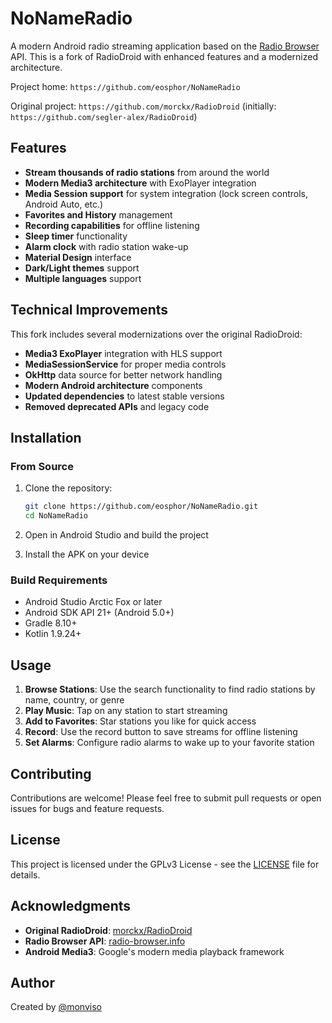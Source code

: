 # NoNameRadio

A modern Android radio streaming application based on the [Radio Browser](http://www.radio-browser.info) API. This is a fork of RadioDroid with enhanced features and a modernized architecture.

Project home: `https://github.com/eosphor/NoNameRadio`

Original project: `https://github.com/morckx/RadioDroid` (initially: `https://github.com/segler-alex/RadioDroid`)

## Features

- **Stream thousands of radio stations** from around the world
- **Modern Media3 architecture** with ExoPlayer integration
- **Media Session support** for system integration (lock screen controls, Android Auto, etc.)
- **Favorites and History** management
- **Recording capabilities** for offline listening
- **Sleep timer** functionality
- **Alarm clock** with radio station wake-up
- **Material Design** interface
- **Dark/Light themes** support
- **Multiple languages** support

## Technical Improvements

This fork includes several modernizations over the original RadioDroid:

- **Media3 ExoPlayer** integration with HLS support
- **MediaSessionService** for proper media controls
- **OkHttp** data source for better network handling
- **Modern Android architecture** components
- **Updated dependencies** to latest stable versions
- **Removed deprecated APIs** and legacy code

## Installation

### From Source

1. Clone the repository:
   ```bash
   git clone https://github.com/eosphor/NoNameRadio.git
   cd NoNameRadio
   ```

2. Open in Android Studio and build the project

3. Install the APK on your device

### Build Requirements

- Android Studio Arctic Fox or later
- Android SDK API 21+ (Android 5.0+)
- Gradle 8.10+
- Kotlin 1.9.24+

## Usage

1. **Browse Stations**: Use the search functionality to find radio stations by name, country, or genre
2. **Play Music**: Tap on any station to start streaming
3. **Add to Favorites**: Star stations you like for quick access
4. **Record**: Use the record button to save streams for offline listening
5. **Set Alarms**: Configure radio alarms to wake up to your favorite station

## Contributing

Contributions are welcome! Please feel free to submit pull requests or open issues for bugs and feature requests.

## License

This project is licensed under the GPLv3 License - see the [LICENSE](LICENSE) file for details.

## Acknowledgments

- **Original RadioDroid**: [morckx/RadioDroid](https://github.com/morckx/RadioDroid)
- **Radio Browser API**: [radio-browser.info](http://www.radio-browser.info)
- **Android Media3**: Google's modern media playback framework

## Author

Created by [@monviso](https://www.linkedin.com/in/monviso/)